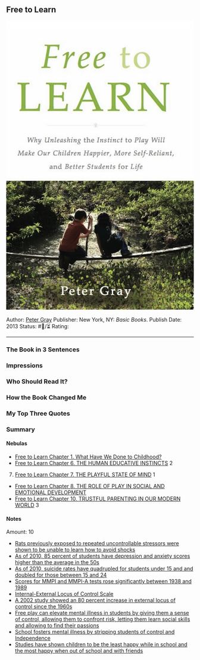 ## Free to Learn

[ ![150](%E2%9A%99%EF%B8%8F%20Tools/%F0%9F%93%B8%20Images/3389A08B-C5E5-4A51-8423-32D35046EF34.jpeg) ](https://www.amazon.com/gp/aw/d/B00B3M3KZG/ref=tmm_kin_swatch_0?ie=UTF8&qid=1673049887&sr=8-1)

Author: [Peter Gray]()
Publisher: New York, NY: *Basic Books*.
Publish Date: 2013
Status: #💫/⏳ 
Rating:

---

### The Book in 3 Sentences

### Impressions

### Who Should Read It?

### How the Book Changed Me

### My Top Three Quotes

### Summary

#### Nebulas

* [Free to Learn Chapter 1. What Have We Done to Childhood?](Free%20to%20Learn%20Chapter%201.%20What%20Have%20We%20Done%20to%20Childhood%3F.md)
* [Free to Learn Chapter 6. THE HUMAN EDUCATIVE INSTINCTS](Free%20to%20Learn%20Chapter%206.%20THE%20HUMAN%20EDUCATIVE%20INSTINCTS.md) 2

7. [Free to Learn Chapter 7. THE PLAYFUL STATE OF MIND](Free%20to%20Learn%20Chapter%207.%20THE%20PLAYFUL%20STATE%20OF%20MIND.md) 1

* [Free to Learn Chapter 8. THE ROLE OF PLAY IN SOCIAL AND EMOTIONAL DEVELOPMENT](Free%20to%20Learn%20Chapter%208.%20THE%20ROLE%20OF%20PLAY%20IN%20SOCIAL%20AND%20EMOTIONAL%20DEVELOPMENT.md)
* [Free to Learn Chapter 10. TRUSTFUL PARENTING IN OUR MODERN WORLD](Free%20to%20Learn%20Chapter%2010.%20TRUSTFUL%20PARENTING%20IN%20OUR%20MODERN%20WORLD.md) 3

#### Notes

Amount: 10

* [Rats previously exposed to repeated uncontrollable stressors were shown to be unable to learn how to avoid shocks](Rats%20previously%20exposed%20to%20repeated%20uncontrollable%20stressors%20were%20shown%20to%20be%20unable%20to%20learn%20how%20to%20avoid%20shocks.md)
* [As of 2010, 85 percent of students have depression and anxiety scores higher than the average in the 50s](As%20of%202010,%2085%20percent%20of%20students%20have%20depression%20and%20anxiety%20scores%20higher%20than%20the%20average%20in%20the%2050s.md)
* [As of 2010, suicide rates have quadrupled for students under 15 and and doubled for those between 15 and 24](As%20of%202010,%20suicide%20rates%20have%20quadrupled%20for%20students%20under%2015%20and%20and%20doubled%20for%20those%20between%2015%20and%2024.md)
* [Scores for MMPI and MMPI-A tests rose significantly between 1938 and 1989](Scores%20for%20MMPI%20and%20MMPI-A%20tests%20rose%20significantly%20between%201938%20and%201989.md)
* [Internal-External Locus of Control Scale](Internal-External%20Locus%20of%20Control%20Scale.md)
* [A 2002 study showed an 80 percent increase in external locus of control since the 1960s](A%202002%20study%20showed%20an%2080%20percent%20increase%20in%20external%20locus%20of%20control%20since%20the%201960s.md)
* [Free play can elevate mental illness in students by giving them a sense of control, allowing them to confront risk, letting them learn social skills and allowing to find their passions](Free%20play%20can%20elevate%20mental%20illness%20in%20students%20by%20giving%20them%20a%20sense%20of%20control,%20allowing%20them%20to%20confront%20risk,%20letting%20them%20learn%20social%20skills%20and%20allowing%20to%20find%20their%20passions.md)
* [School fosters mental illness by stripping students of control and Independence](School%20fosters%20mental%20illness%20by%20stripping%20students%20of%20control%20and%20Independence.md)
* [Studies have shown children to be the least happy while in school and the most happy when out of school and with friends](Studies%20have%20shown%20children%20to%20be%20the%20least%20happy%20while%20in%20school%20and%20the%20most%20happy%20when%20out%20of%20school%20and%20with%20friends.md)
